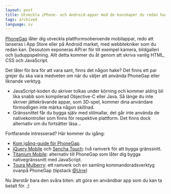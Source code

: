```yaml
---
layout: post
title: Utveckla iPhone- och Android-appar med de kunskaper du redan har
tags: archived
language: sv
---
```


[PhoneGap](https://web.archive.org/web/20210302121630/https://phonegap.com/) låter dig utveckla plattformsoberoende mobilappar, redo att lanseras i App Store eller på Android market, med webbtekniker som du redan kan. Dessutom exponeras API:er för till exempel kamera, bildgalleri och ljuduppspelning. Allt detta kommer du åt genom att skriva vanlig HTML, CSS och JavaScript.

Det låter för bra för att vara sant, finns det någon hake? Det finns ett par grejer du ska vara medveten om när du väljer att använda PhoneGap eller liknande verktyg.

* JavaScript-koden du skriver tolkas under körning och kommer aldrig bli lika snabb som kompilerad Objective-C eller Java. Så länge du inte skriver jättekrävande appar, som 3D-spel, kommer dina användare förmodligen inte märka någon skillnad.
* Gränssnittet får du bygga själv med stilmallar, det går inte använda de nativekontroller som finns för respektive plattform. Det finns dock alternativ om du fortsätter läsa...

Fortfarande intresserad? Här kommer du igång:

* [Kom igång-guide för PhoneGap](https://web.archive.org/web/20210302121630/https://phonegap.com/getstarted/).
* [jQuery Mobile](https://jquerymobile.com) och [Sencha Touch](https://www.sencha.com/products/touch/): två ramverk för att bygga gränssnitt.
* [Titanium Mobile](https://www.appcelerator.com): alternativ till PhoneGap som låter dig bygga nativegränssnitt med JavaScript.
* [Toura Mulberry](https://github.com/rmurphey/mulberry): ett ramverk och en samling kommandoradsverktyg ovanpå PhoneGap (tipstack [@Urre](https://urre.me))

Nu återstår bara den svåra biten: att göra en användbar app som du kan ta betalt för. ;)
